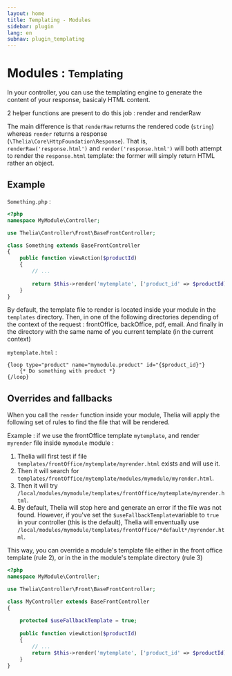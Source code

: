 ```yaml
---
layout: home
title: Templating - Modules
sidebar: plugin
lang: en
subnav: plugin_templating
---
```


<div class="page-header">
    <h1>Modules : <small>Templating</small></h1>
</div>

In your controller, you can use the templating engine to generate the content of your response, basicaly HTML content. 

2 helper functions are present to do this job : render and renderRaw

The main difference is that `renderRaw` returns the rendered code (`string`) whereas `render` returns a response (`\Thelia\Core\HttpFoundation\Response`). That is, `renderRaw('response.html')` and `render('response.html')` will both attempt to render the `response.html` template: the former will simply return HTML rather an object.

## Example

`Something.php` :

```php
<?php
namespace MyModule\Controller;

use Thelia\Controller\Front\BaseFrontController;

class Something extends BaseFrontController
{
    public function viewAction($productId)
    {
        // ...
        
        return $this->render('mytemplate', ['product_id' => $productId]);
    }
}
```

By default, the template file to render is located inside your module in the `templates` directory. Then, in one of the following directories depending of the context of the request : frontOffice, backOffice, pdf, email. And finally in the directory with the same name of you current template (in the current context)

`mytemplate.html` : 

```smarty
{loop type="product" name="mymodule.product" id="{$product_id}"}
    {* Do something with product *}
{/loop}
```

## Overrides and fallbacks

When you call the `render` function inside your module, Thelia will apply the following set of rules to find the file that will be rendered. 

Example : if we use the frontOffice template `mytemplate`, and render `myrender` file inside `mymodule` module :

1. Thelia will first test if file `templates/frontOffice/mytemplate/myrender.html` exists and will use it.
2. Then it will search for `templates/frontOffice/mytemplate/modules/mymodule/myrender.html`.
3. Then it will try `/local/modules/mymodule/templates/frontOffice/mytemplate/myrender.html`.
4. By default, Thelia will stop here and generate an error if the file was not found. However, if you've set the `$useFallbackTemplate`variable to `true` in your controller (this is the default), Thelia will enventually use `/local/modules/mymodule/templates/frontOffice/*default*/myrender.html`.

This way, you can override a module's template file either in the front office template (rule 2), or in the in the module's template directory (rule 3)

```php
<?php
namespace MyModule\Controller;

use Thelia\Controller\Front\BaseFrontController;

class MyController extends BaseFrontController
{
    
    protected $useFallbackTemplate = true;
    
    public function viewAction($productId)
    {
        // ...
        return $this->render('mytemplate', ['product_id' => $productId]);
    }
}
```
